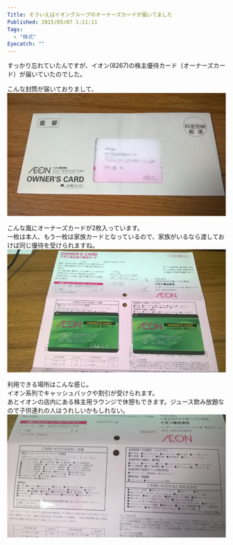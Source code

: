 ```yaml
---
Title: そういえばイオングループのオーナーズカードが届いてました
Published: 2015/05/07 1:11:11
Tags:
  - "株式"
Eyecatch: ""
---
```

すっかり忘れていたんですが、イオン(8267)の株主優待カード（オーナーズカード）が届いていたのでした。  


こんな封筒が届いておりまして、
![](20150507010358.jpg) 

こんな風にオーナーズカードが2枚入っています。  
一枚は本人、もう一枚は家族カードとなっているので、家族がいるなら渡しておけば同じ優待を受けられますね。  
![](20150507010423.jpg) 

利用できる場所はこんな感じ。  
イオン系列でキャッシュバックや割引が受けられます。  
あとイオンの店内にある株主用ラウンジで休憩もできます。ジュース飲み放題なので子供連れの人はうれしいかもしれない。  
![](20150507010515.jpg) 

